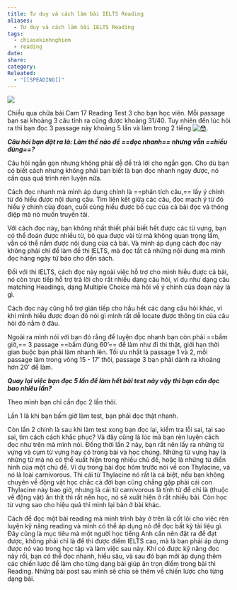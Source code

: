 ```yaml
---
title: Tư duy và cách làm bài IELTS Reading
aliases:
  - Tư duy và cách làm bài IELTS Reading
tags:
  - chiasekinhnghiem
  - reading
date: 
share: 
category: 
Releated:
  - "[[SPEADING]]"
---
```

![](https://i.imgur.com/riDaRjm.png)

Chiều qua chữa bài Cam 17 Reading Test 3 cho bạn học viên. Mỗi passage bạn sai khoảng 3 câu tính ra cũng được khoảng 31/40. Tuy nhiên đến lúc hỏi ra thì bạn đọc 3 passage này khoảng 5 lần và làm trong 2 tiếng [![😳](https://static.xx.fbcdn.net/images/emoji.php/v9/t2e/1/16/1f633.png)](https://static.xx.fbcdn.net/images/emoji.php/v9/t2e/1/16/1f633.png).

_**Câu hỏi bạn đặt ra là: Làm thế nào để ==đọc nhanh== nhưng vẫn ==hiểu đúng==?**_

Câu hỏi ngắn gọn nhưng không phải dễ để trả lời cho ngắn gọn. Cho dù bạn có biết cách nhưng không phải bạn biết là bạn đọc nhanh ngay được, nó cần qua quá trình rèn luyện nữa.

Cách đọc nhanh mà mình áp dụng chính là ==phân tích câu,== lấy ý chính từ đó hiểu được nội dung câu. Tìm liên kết giữa các câu, đọc mạch ý từ đó hiểu ý chính của đoạn, cuối cùng hiểu được bố cục của cả bài đọc và thông điệp mà nó muốn truyền tải.

Với cách đọc này, bạn không nhất thiết phải biết hết được các từ vựng, bạn có thể đoán được nhiều từ, bỏ qua được vài từ mà không quan trọng lắm, vẫn có thể nắm được nội dung của cả bài. Và mình áp dụng cách đọc này không phải chỉ để làm đề thi IELTS, mà đọc tất cả những nội dung mà mình đọc hàng ngày từ báo cho đến sách.

Đối với thi IELTS, cách đọc này ngoài việc hỗ trợ cho mình hiểu được cả bài, nó còn trực tiếp hỗ trợ trả lời cho rất nhiều dạng câu hỏi, ví dụ như dạng câu matching Headings, dạng Multiple Choice mà hỏi về ý chính của đoạn này là gì.

Cách đọc này cũng hỗ trợ gián tiếp cho hầu hết các dạng câu hỏi khác, vì khi mình hiểu được đoạn đó nói gì mình rất dễ locate được thông tin của câu hỏi đó nằm ở đâu.

Ngoài ra mình nói với bạn đó rằng để luyện đọc nhanh bạn còn phải ==bấm giờ,== 3 passage ==bấm đúng 60’== để làm như đi thi thật, giới hạn thời gian buộc bạn phải làm nhanh lên. Tối ưu nhất là passage 1 và 2, mỗi passage làm trong vòng 15 - 17’ thôi, passage 3 bạn phải dành ra khoảng hơn 20’ để làm.

_**Quay lại việc bạn đọc 5 lần để làm hết bài test này vậy thì bạn cần đọc bao nhiêu lần?**_

Theo mình bạn chỉ cần đọc 2 lần thôi.

Lần 1 là khi bạn bấm giờ làm test, bạn phải đọc thật nhanh.

Còn lần 2 chính là sau khi làm test xong bạn đọc lại, kiểm tra lỗi sai, tại sao sai, tìm cách cách khắc phục? Và đây cũng là lúc mà bạn rèn luyện cách đọc như trên mà mình nói. Đồng thời lần 2 này, bạn rất nên lấy ra những từ vựng và cụm từ vựng hay có trong bài và học chúng. Những từ vựng hay là những từ mà nó có thể xuất hiện trong nhiều chủ đề, hoặc là những từ điển hình của một chủ đề. Ví dụ trong bài đọc hôm trước nói về con Thylacine, và nó là loài carnivorous. Thì cái từ Thylacine nó rất là cá biệt, nếu bạn không chuyên về động vật học chắc cả đời bạn cũng chẳng gặp phải cái con Thylacine này bao giờ, nhưng là cái từ carnivorous là tính từ để chỉ là (thuộc về động vật) ăn thịt thì rất nên học, nó sẽ xuất hiện ở rất nhiều bài. Còn học từ vựng sao cho hiệu quả thì mình lại bàn ở bài khác.

Cách để đọc một bài reading mà mình trình bày ở trên là cốt lõi cho việc rèn luyện kỹ năng reading và mình có thể áp dụng nó để đọc bất kỳ tài liệu gì. Đây cũng là mục tiêu mà một người học tiếng Anh cần nên đặt ra để đạt được, không phải chỉ là để thi được điểm IELTS cao, mà là bạn phải áp dụng được nó vào trong học tập và làm việc sau này. Khi có được kỹ năng đọc này rồi, bạn có thể đọc nhanh, hiểu sâu, và sau đó bạn mới áp dụng thêm các chiến lược để làm cho từng dạng bài giúp ăn trọn điểm trong bài thi Reading. Những bài post sau mình sẽ chia sẻ thêm về chiến lược cho từng dạng bài.